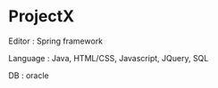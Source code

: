 # ProjectX

Editor : Spring framework

Language : Java, HTML/CSS, Javascript, JQuery, SQL

DB : oracle
